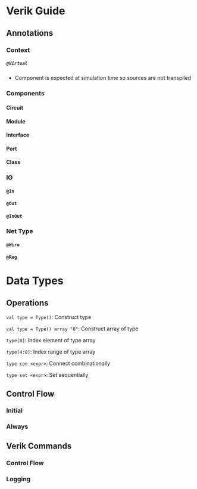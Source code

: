 # Verik Guide
## Annotations

### Context

##### `@Virtual`

- Component is expected at simulation time so sources are not transpiled

### Components

#### Circuit

#### Module

#### Interface

#### Port

#### Class

### IO

#### `@In`

#### `@Out`

#### `@InOut`

### Net Type

#### `@Wire`

#### `@Reg`

# Data Types

## Operations

`val type = Type()`: Construct type

`val type = Type() array "8"`: Construct array of type

`type[0]`: Index element of type array

`type[4:0]`: Index range of type array

`type con <expr>`: Connect combinationally

`type set <expr>`: Set sequentially

## Control Flow

### Initial

### Always

## Verik Commands

### Control Flow

### Logging